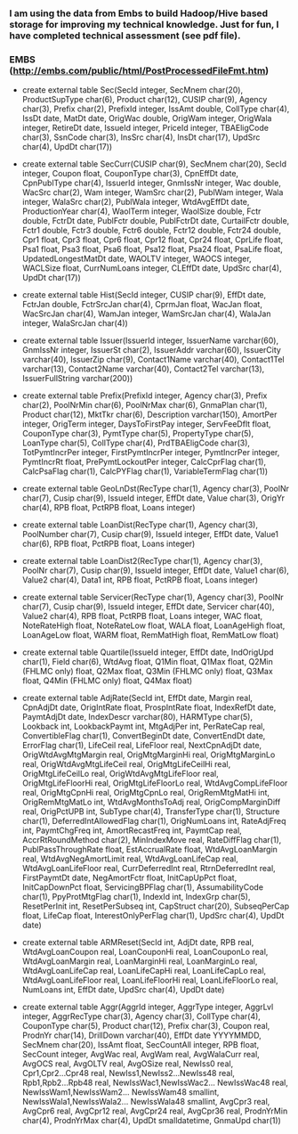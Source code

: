 ### I am using the data from Embs to build Hadoop/Hive based storage for improving my technical knowledge. Just for fun, I have completed technical assessment (see pdf file). 

### EMBS (http://embs.com/public/html/PostProcessedFileFmt.htm)

- create external table Sec(SecId integer, SecMnem char(20), ProductSupType char(6), Product char(12), CUSIP char(9), Agency char(3), Prefix char(2), PrefixId integer, IssAmt double, CollType char(4), IssDt date, MatDt date, OrigWac double, OrigWam integer, OrigWala integer, RetireDt date, IssueId integer, PriceId integer, TBAEligCode char(3), SsnCode char(3), InsSrc char(4), InsDt char(17), UpdSrc char(4), UpdDt char(17))

- create external table SecCurr(CUSIP char(9), SecMnem char(20), SecId integer, Coupon float, CouponType char(3), CpnEffDt date, CpnPublType char(4), IssuerId integer, GnmIssNr integer, Wac double, WacSrc char(2), Wam integer, WamSrc char(2), PublWam integer, Wala integer, WalaSrc char(2), PublWala integer, WtdAvgEffDt date, ProductionYear char(4), WaolTerm integer, WaolSize double, Fctr double, FctrDt date, PublFctr double, PublFctrDt date, CurtailFctr double, Fctr1 double, Fctr3 double, Fctr6 double, Fctr12 double, Fctr24 double, Cpr1 float, Cpr3 float, Cpr6 float, Cpr12 float, Cpr24 float, CprLife float, Psa1 float, Psa3 float, Psa6 float, Psa12 float, Psa24 float, PsaLife float, UpdatedLongestMatDt date, WAOLTV integer, WAOCS integer, WACLSize float, CurrNumLoans integer, CLEffDt date, UpdSrc char(4), UpdDt char(17))

- create external table Hist(SecId integer, CUSIP char(9), EffDt date, FctrJan double, FctrSrcJan char(4), CprmJan float, WacJan float, WacSrcJan char(4), WamJan integer, WamSrcJan char(4), WalaJan integer, WalaSrcJan char(4))

- create external table Issuer(IssuerId integer, IssuerName varchar(60), GnmIssNr integer, IssuerSt char(2), IssuerAddr varchar(60), IssuerCity varchar(40), IssuerZip char(9), Contact1Name varchar(40), Contact1Tel varchar(13), Contact2Name varchar(40), Contact2Tel varchar(13), IssuerFullString varchar(200))

- create external table Prefix(PrefixId integer, Agency char(3), Prefix char(2), PoolNrMin char(6), PoolNrMax char(6), GnmaPlan char(1), Product char(12), MktTkr char(6), Description varchar(150), AmortPer integer, OrigTerm integer, DaysToFirstPay integer, ServFeeDflt float, CouponType char(3), PymtType char(5), PropertyType char(5), LoanType char(5), CollType char(4), PrdTBAEligCode char(3), TotPymtIncrPer integer, FirstPymtIncrPer integer, PymtIncrPer integer, PymtIncrRt float, PrePymtLockoutPer integer, CalcCprFlag char(1), CalcPsaFlag char(1), CalcPYFlag char(1), VariableTermFlag char(1))

- create external table GeoLnDst(RecType char(1), Agency char(3), PoolNr char(7), Cusip char(9), IssueId integer, EffDt date, Value char(3), OrigYr char(4), RPB float, PctRPB float, Loans integer)

- create external table LoanDist(RecType char(1), Agency char(3), PoolNumber char(7), Cusip char(9), IssueId integer, EffDt date, Value1 char(6), RPB float, PctRPB float, Loans integer)

- create external table LoanDist2(RecType char(1), Agency char(3), PoolNr char(7), Cusip char(9), IssueId integer, EffDt date, Value1 char(6), Value2 char(4), Data1 int, RPB float, PctRPB float, Loans integer)

- create external table Servicer(RecType char(1), Agency char(3), PoolNr char(7), Cusip char(9), IssueId integer, EffDt date, Servicer char(40), Value2 char(4), RPB float, PctRPB float, Loans integer, WAC float, NoteRateHigh float, NoteRateLow float, WALA float, LoanAgeHigh float, LoanAgeLow float, WARM float, RemMatHigh float, RemMatLow float)

- create external table Quartile(IssueId integer, EffDt date, IndOrigUpd char(1), Field char(6), WtdAvg float, Q1Min float, Q1Max float, Q2Min (FHLMC only) float, Q2Max float, Q3Min (FHLMC only) float, Q3Max float, Q4Min (FHLMC only) float, Q4Max float)

- create external table AdjRate(SecId int, EffDt date, Margin real, CpnAdjDt date, OrigIntRate float, ProspIntRate float, IndexRefDt date, PaymtAdjDt date, IndexDescr varchar(80), HARMType char(5), Lookback int, LookbackPaymt int, MtgAdjPer int, PerRateCap real, ConvertibleFlag char(1), ConvertBeginDt date, ConvertEndDt date, ErrorFlag char(1), LifeCeil real, LifeFloor real, NextCpnAdjDt date, OrigWtdAvgMtgMargin real, OrigMtgMarginHi real, OrigMtgMarginLo real, OrigWtdAvgMtgLifeCeil real, OrigMtgLifeCeilHi real, OrigMtgLifeCeilLo real, OrigWtdAvgMtgLifeFloor real, OrigMtgLifeFloorHi real, OrigMtgLifeFloorLo real, WtdAvgCompLifeFloor real, OrigMtgCpnHi real, OrigMtgCpnLo real, OrigRemMtgMatHi int, OrigRemMtgMatLo int, WtdAvgMonthsToAdj real, OrigCompMarginDiff real, OrigPctUPB int, SubType char(4), TransferType char(1), Structure char(1), DeferredIntAllowedFlag char(1), OrigNumLoans int, RateAdjFreq int, PaymtChgFreq int, AmortRecastFreq int, PaymtCap real, AccrRtRoundMethod char(2), MinIndexMove real, RateDiffFlag char(1), PublPassThroughRate float, EstAccrualRate float, WtdAvgLoanMargin real, WtdAvgNegAmortLimit real, WtdAvgLoanLifeCap real, WtdAvgLoanLifeFloor real, CurrDeferredInt real, RtrnDeferredInt real, FirstPaymtDt date, NegAmortFctr float, InitCapUpPct float, InitCapDownPct float, ServicingBPFlag char(1), AssumabilityCode char(1), PpyProtMtgFlag char(1), IndexId int, IndexGrp char(5), ResetPerInit int, ResetPerSubseq int, CapStruct char(20), SubseqPerCap float, LifeCap float, InterestOnlyPerFlag char(1), UpdSrc char(4), UpdDt date)

- create external table ARMReset(SecId int, AdjDt date, RPB real, WtdAvgLoanCoupon real, LoanCouponHi real, LoanCouponLo real, WtdAvgLoanMargin real, LoanMarginHi real, LoanMarginLo real, WtdAvgLoanLifeCap real, LoanLifeCapHi real, LoanLifeCapLo real, WtdAvgLoanLifeFloor real, LoanLifeFloorHi real, LoanLifeFloorLo real, NumLoans int, EffDt date, UpdSrc char(4), UpdDt date)

- create external table Aggr(AggrId integer, AggrType integer, AggrLvl integer, AggrRecType char(3), Agency char(3), CollType char(4), CouponType char(5), Product char(12), Prefix char(3), Coupon real, ProdnYr char(14), DrillDown varchar(40), EffDt date YYYYMMDD, SecMnem char(20), IssAmt float, SecCountAll integer, RPB float, SecCount integer, AvgWac real, AvgWam real, AvgWalaCurr real, AvgOCS real, AvgOLTV real, AvgOSize real, NewIss0 real, Cpr1,Cpr2...Cpr48 real, NewIss1,NewIss2...NewIss48 real, Rpb1,Rpb2...Rpb48 real, NewIssWac1,NewIssWac2... NewIssWac48 real, NewIssWam1,NewIssWam2... NewIssWam48 smallint, NewIssWala1,NewIssWala2... NewIssWala48 smallint, AvgCpr3 real, AvgCpr6 real, AvgCpr12 real, AvgCpr24 real, AvgCpr36 real, ProdnYrMin char(4), ProdnYrMax char(4), UpdDt smalldatetime, GnmaUpd char(1))
